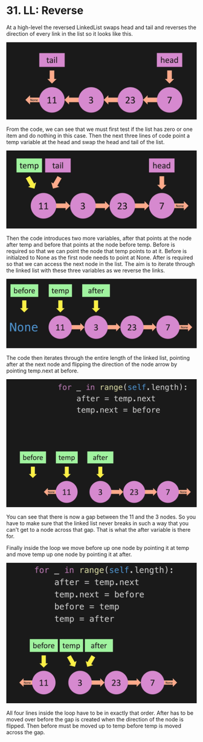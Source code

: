 # 31. LL: Reverse

At a high-level the reversed LinkedList swaps head and tail and reverses the direction of every link in the list so it looks like this.

![Linked List Reverse](./images/linked-list-reverse.jpg?raw=true "Linked List Reverse")

From the code, we can see that we must first test if the list has zero or one item and do nothing in this case. Then the next three lines of code point a temp variable at the head and swap the head and tail of the list. 

![Linked List Swap Head Tail](./images/linked-list-swap-head-tail.jpg?raw=true "Linked List Swap Head Tail")

Then the code introduces two more variables, after that points at the node after temp and before that points at the node before temp. Before is required so that we can point the node that temp points to at it. Before is initialzed to None as the first node needs to point at None. After is required so that we can access the next node in the list. The aim is to iterate through the linked list with these three variables as we reverse the links. 

![Linked List Before After](./images/linked-list-before-after.jpg?raw=true "Linked List Before After")

The code then iterates through the entire length of the linked list, pointing after at the next node and flipping the direction of the node arrow by pointing temp.next at before.  

![Linked List Reverse Traverse](./images/linked-list-reverse-traverse.jpg?raw=true "Linked List Reverse Traverse")

You can see that there is now a gap between the 11 and the 3 nodes. So you have to make sure that the linked list never breaks in such a way that you can't get to a node across that gap. That is what the after variable is there for.

Finally inside the loop we move before up one node by pointing it at temp and move temp up one node by pointing it at after.

![Linked List Before Temp](./images/linked-list-before-temp.jpg?raw=true "Linked List Before Temp")

All four lines inside the loop have to be in exactly that order. After has to be moved over before the gap is created when the direction of the node is flipped. Then before must be moved up to temp before temp is moved across the gap.
